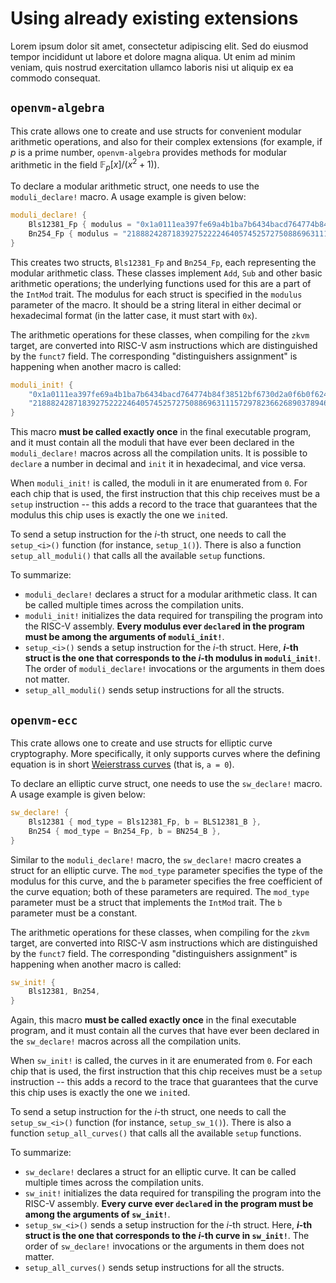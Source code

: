 # Using already existing extensions

Lorem ipsum dolor sit amet, consectetur adipiscing elit. Sed do eiusmod tempor incididunt ut labore et dolore magna aliqua. Ut enim ad minim veniam, quis nostrud exercitation ullamco laboris nisi ut aliquip ex ea commodo consequat.

## `openvm-algebra`

This crate allows one to create and use structs for convenient modular arithmetic operations, and also for their complex extensions (for example, if $p$ is a prime number, `openvm-algebra` provides methods for modular arithmetic in the field $\mathbb{F}_p[x]/(x^2 + 1)$).

To declare a modular arithmetic struct, one needs to use the `moduli_declare!` macro. A usage example is given below:

```rust
moduli_declare! {
    Bls12381_Fp { modulus = "0x1a0111ea397fe69a4b1ba7b6434bacd764774b84f38512bf6730d2a0f6b0f6241eabfffeb153ffffb9feffffffffaaab" },
    Bn254_Fp { modulus = "21888242871839275222246405745257275088696311157297823662689037894645226208583" },
}
```

This creates two structs, `Bls12381_Fp` and `Bn254_Fp`, each representing the modular arithmetic class. These classes implement `Add`, `Sub` and other basic arithmetic operations; the underlying functions used for this are a part of the `IntMod` trait. The modulus for each struct is specified in the `modulus` parameter of the macro. It should be a string literal in either decimal or hexadecimal format (in the latter case, it must start with `0x`).

The arithmetic operations for these classes, when compiling for the `zkvm` target, are converted into RISC-V asm instructions which are distinguished by the `funct7` field. The corresponding "distinguishers assignment" is happening when another macro is called:

```rust
moduli_init! {
    "0x1a0111ea397fe69a4b1ba7b6434bacd764774b84f38512bf6730d2a0f6b0f6241eabfffeb153ffffb9feffffffffaaab",
    "21888242871839275222246405745257275088696311157297823662689037894645226208583"
}
```

This macro **must be called exactly once** in the final executable program, and it must contain all the moduli that have ever been declared in the `moduli_declare!` macros across all the compilation units. It is possible to `declare` a number in decimal and `init` it in hexadecimal, and vice versa.

When `moduli_init!` is called, the moduli in it are enumerated from `0`. For each chip that is used, the first instruction that this chip receives must be a `setup` instruction -- this adds a record to the trace that guarantees that the modulus this chip uses is exactly the one we `init`ed.

To send a setup instruction for the $i$-th struct, one needs to call the `setup_<i>()` function (for instance, `setup_1()`). There is also a function `setup_all_moduli()` that calls all the available `setup` functions.

To summarize:

- `moduli_declare!` declares a struct for a modular arithmetic class. It can be called multiple times across the compilation units.
- `moduli_init!` initializes the data required for transpiling the program into the RISC-V assembly. **Every modulus ever `declare`d in the program must be among the arguments of `moduli_init!`**.
- `setup_<i>()` sends a setup instruction for the $i$-th struct. Here, **$i$-th struct is the one that corresponds to the $i$-th modulus in `moduli_init!`**. The order of `moduli_declare!` invocations or the arguments in them does not matter.
- `setup_all_moduli()` sends setup instructions for all the structs.

## `openvm-ecc`

This crate allows one to create and use structs for elliptic curve cryptography. More specifically, it only supports curves where the defining equation is in short [Weierstrass curves](https://en.wikipedia.org/wiki/Weierstrass_form) (that is, `a = 0`).

To declare an elliptic curve struct, one needs to use the `sw_declare!` macro. A usage example is given below:

```rust
sw_declare! {
    Bls12381 { mod_type = Bls12381_Fp, b = BLS12381_B },
    Bn254 { mod_type = Bn254_Fp, b = BN254_B },
}
```

Similar to the `moduli_declare!` macro, the `sw_declare!` macro creates a struct for an elliptic curve. The `mod_type` parameter specifies the type of the modulus for this curve, and the `b` parameter specifies the free coefficient of the curve equation; both of these parameters are required. The `mod_type` parameter must be a struct that implements the `IntMod` trait. The `b` parameter must be a constant.

The arithmetic operations for these classes, when compiling for the `zkvm` target, are converted into RISC-V asm instructions which are distinguished by the `funct7` field. The corresponding "distinguishers assignment" is happening when another macro is called:

```rust
sw_init! {
    Bls12381, Bn254,
}
```

Again, this macro **must be called exactly once** in the final executable program, and it must contain all the curves that have ever been declared in the `sw_declare!` macros across all the compilation units.

When `sw_init!` is called, the curves in it are enumerated from `0`. For each chip that is used, the first instruction that this chip receives must be a `setup` instruction -- this adds a record to the trace that guarantees that the curve this chip uses is exactly the one we `init`ed.

To send a setup instruction for the $i$-th struct, one needs to call the `setup_sw_<i>()` function (for instance, `setup_sw_1()`). There is also a function `setup_all_curves()` that calls all the available `setup` functions.

To summarize:

- `sw_declare!` declares a struct for an elliptic curve. It can be called multiple times across the compilation units.
- `sw_init!` initializes the data required for transpiling the program into the RISC-V assembly. **Every curve ever `declare`d in the program must be among the arguments of `sw_init!`**.
- `setup_sw_<i>()` sends a setup instruction for the $i$-th struct. Here, **$i$-th struct is the one that corresponds to the $i$-th curve in `sw_init!`**. The order of `sw_declare!` invocations or the arguments in them does not matter.
- `setup_all_curves()` sends setup instructions for all the structs.
